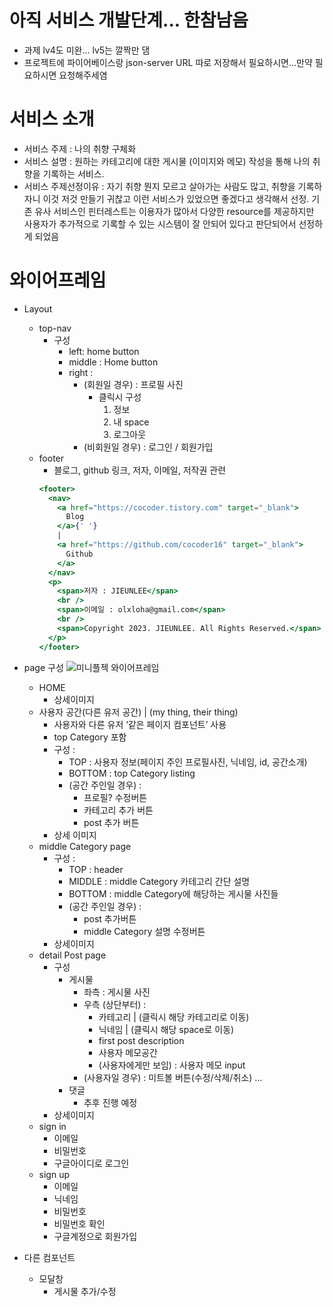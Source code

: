 # 아직 서비스 개발단계... 한참남음

- 과제 lv4도 미완... lv5는 깔짝만 댐
- 프로젝트에 파이어베이스랑 json-server URL 따로 저장해서 필요하시면...만약 필요하시면 요청해주세염

# 서비스 소개

- 서비스 주제 : 나의 취향 구체화
- 서비스 설명 : 원하는 카테고리에 대한 게시물 (이미지와 메모) 작성을 통해 나의 취향을 기록하는 서비스.
- 서비스 주제선정이유 : 자기 취향 뭔지 모르고 살아가는 사람도 많고, 취향을 기록하자니 이것 저것 만들기 귀찮고 이런 서비스가 있었으면 좋겠다고 생각해서 선정. 기존 유사 서비스인 핀터레스트는 이용자가 많아서 다양한 resource를 제공하지만 사용자가 추가적으로 기록할 수 있는 시스템이 잘 안되어 있다고 판단되어서 선정하게 되었음

# 와이어프레임

- Layout
  - top-nav
    - 구성
      - left: home button
      - middle : Home button
      - right :
        - (회원일 경우) : 프로필 사진
          - 클릭시 구성
            1. 정보
            2. 내 space
            3. 로그아웃
        - (비회원일 경우) : 로그인 / 회원가입
  - footer
    - 블로그, github 링크, 저자, 이메일, 저작권 관련
    ```jsx
    <footer>
      <nav>
        <a href="https://cocoder.tistory.com" target="_blank">
          Blog
        </a>{' '}
        |
        <a href="https://github.com/cocoder16" target="_blank">
          Github
        </a>
      </nav>
      <p>
        <span>저자 : JIEUNLEE</span>
        <br />
        <span>이메일 : olxloha@gmail.com</span>
        <br />
        <span>Copyright 2023. JIEUNLEE. All Rights Reserved.</span>
      </p>
    </footer>
    ```
- page 구성
  ![미니플젝 와이어프레임](https://github.com/JellyBear97/personal_proj4/assets/124346085/d932edaf-20ab-4119-9b3e-207be353f7e5)

  - HOME
    - 상세이미지
  - 사용자 공간(다른 유저 공간) | (my thing, their thing)
    - 사용자와 다른 유저 ‘같은 페이지 컴포넌트’ 사용
    - top Category 포함
    - 구성 :
      - TOP : 사용자 정보(페이지 주인 프로필사진, 닉네임, id, 공간소개)
      - BOTTOM : top Category listing
      - (공간 주인일 경우) :
        - 프로필? 수정버튼
        - 카테고리 추가 버튼
        - post 추가 버튼
    - 상세 이미지
  - middle Category page
    - 구성 :
      - TOP : header
      - MIDDLE : middle Category 카테고리 간단 설명
      - BOTTOM : middle Category에 해당하는 게시물 사진들
      - (공간 주인일 경우) :
        - post 추가버튼
        - middle Category 설명 수정버튼
    - 상세이미지
  - detail Post page
    - 구성
      - 게시물
        - 좌측 : 게시물 사진
        - 우측 (상단부터) :
          - 카테고리 | (클릭시 해당 카테고리로 이동)
          - 닉네임 | (클릭시 해당 space로 이동)
          - first post description
          - 사용자 메모공간
          - (사용자에게만 보임) : 사용자 메모 input
        - (사용자일 경우) : 미트볼 버튼(수정/삭제/취소) …
      - 댓글
        - 추후 진행 예정
    - 상세이미지
  - sign in
    - 이메일
    - 비밀번호
    - 구글아이디로 로그인
  - sign up
    - 이메일
    - 닉네임
    - 비밀번호
    - 비밀번호 확인
    - 구글계정으로 회원가입

- 다른 컴포넌트
  - 모달창
    - 게시물 추가/수정
